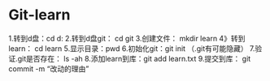 # Git-learn
1.转到d盘：cd d:
2.转到d盘git： cd git
3.创建文件： mkdir learn
4》转到learn： cd learn
5.显示目录：pwd
6.初始化git：git init           （.git有可能隐藏）
7.验证.git是否存在： ls -ah
8.添加learn到库：git add learn.txt
9.提交到库： git commit -m “改动的理由”
